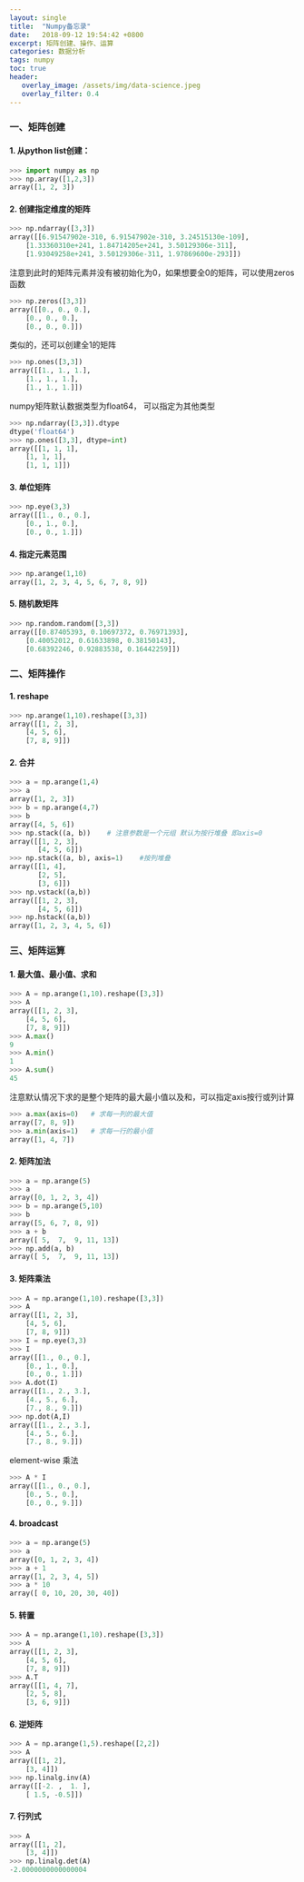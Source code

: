```yaml
---
layout: single
title:  "Numpy备忘录"
date:   2018-09-12 19:54:42 +0800
excerpt: 矩阵创建、操作、运算
categories: 数据分析
tags: numpy
toc: true
header:
   overlay_image: /assets/img/data-science.jpeg
   overlay_filter: 0.4
---
```


### 一、矩阵创建

#### 1. 从python list创建：

   ```python
>>> import numpy as np 
>>> np.array([1,2,3])
array([1, 2, 3])
   ```

#### 2. 创建指定维度的矩阵

   ```python
>>> np.ndarray([3,3])
array([[6.91547902e-310, 6.91547902e-310, 3.24515130e-109],
       [1.33360310e+241, 1.84714205e+241, 3.50129306e-311],
       [1.93049258e+241, 3.50129306e-311, 1.97869600e-293]])
   ```

   注意到此时的矩阵元素并没有被初始化为0，如果想要全0的矩阵，可以使用zeros函数

   ```python
>>> np.zeros([3,3])
array([[0., 0., 0.],
       [0., 0., 0.],
       [0., 0., 0.]])
   ```

   类似的，还可以创建全1的矩阵

   ```python
>>> np.ones([3,3])
array([[1., 1., 1.],
       [1., 1., 1.],
       [1., 1., 1.]])
   ```

   numpy矩阵默认数据类型为float64， 可以指定为其他类型

   ```python
>>> np.ndarray([3,3]).dtype
dtype('float64')
>>> np.ones([3,3], dtype=int)
array([[1, 1, 1],
       [1, 1, 1],
       [1, 1, 1]])
   ```

#### 3. 单位矩阵

   ```python
>>> np.eye(3,3)
array([[1., 0., 0.],
       [0., 1., 0.],
       [0., 0., 1.]])
   ```

#### 4. 指定元素范围

   ```python
>>> np.arange(1,10)
array([1, 2, 3, 4, 5, 6, 7, 8, 9])
   ```

#### 5. 随机数矩阵

   ```python
>>> np.random.random([3,3])
array([[0.87405393, 0.10697372, 0.76971393],
       [0.40052012, 0.61633898, 0.38150143],
       [0.68392246, 0.92883538, 0.16442259]])
   ```

   

### 二、矩阵操作

#### 1. reshape

   ```python
>>> np.arange(1,10).reshape([3,3])
array([[1, 2, 3],
       [4, 5, 6],
       [7, 8, 9]])
   ```

#### 2. 合并

```python
>>> a = np.arange(1,4)
>>> a
array([1, 2, 3])
>>> b = np.arange(4,7)
>>> b
array([4, 5, 6])
>>> np.stack((a, b))	# 注意参数是一个元组 默认为按行堆叠 即axis=0
array([[1, 2, 3],
       [4, 5, 6]])
>>> np.stack((a, b), axis=1)	#按列堆叠
array([[1, 4],
       [2, 5],
       [3, 6]])
>>> np.vstack((a,b))
array([[1, 2, 3],
       [4, 5, 6]])
>>> np.hstack((a,b))
array([1, 2, 3, 4, 5, 6])
```

 

### 三、矩阵运算

#### 1. 最大值、最小值、求和

   ```python
>>> A = np.arange(1,10).reshape([3,3])
>>> A
array([[1, 2, 3],
       [4, 5, 6],
       [7, 8, 9]])
>>> A.max()
9
>>> A.min()
1
>>> A.sum()
45
   ```

   注意默认情况下求的是整个矩阵的最大最小值以及和，可以指定axis按行或列计算

   ```python
>>> a.max(axis=0)	# 求每一列的最大值
array([7, 8, 9])
>>> a.min(axis=1)	# 求每一行的最小值
array([1, 4, 7])
   ```

#### 2. 矩阵加法

   ```python
>>> a = np.arange(5)
>>> a
array([0, 1, 2, 3, 4])
>>> b = np.arange(5,10)
>>> b
array([5, 6, 7, 8, 9])
>>> a + b
array([ 5,  7,  9, 11, 13])
>>> np.add(a, b)
array([ 5,  7,  9, 11, 13])
   ```

#### 3. 矩阵乘法

   ```python
>>> A = np.arange(1,10).reshape([3,3])
>>> A
array([[1, 2, 3],
       [4, 5, 6],
       [7, 8, 9]])
>>> I = np.eye(3,3)
>>> I
array([[1., 0., 0.],
       [0., 1., 0.],
       [0., 0., 1.]])
>>> A.dot(I)
array([[1., 2., 3.],
       [4., 5., 6.],
       [7., 8., 9.]])
>>> np.dot(A,I)
array([[1., 2., 3.],
       [4., 5., 6.],
       [7., 8., 9.]])
   ```

   element-wise 乘法

   ```python
>>> A * I
array([[1., 0., 0.],
       [0., 5., 0.],
       [0., 0., 9.]])
   ```

#### 4. broadcast

   ```python
>>> a = np.arange(5)
>>> a
array([0, 1, 2, 3, 4])
>>> a + 1
array([1, 2, 3, 4, 5])
>>> a * 10
array([ 0, 10, 20, 30, 40])
   ```

#### 5. 转置

   ```python
>>> A = np.arange(1,10).reshape([3,3])
>>> A
array([[1, 2, 3],
       [4, 5, 6],
       [7, 8, 9]])
>>> A.T
array([[1, 4, 7],
       [2, 5, 8],
       [3, 6, 9]])
   ```

#### 6. 逆矩阵

   ```python
>>> A = np.arange(1,5).reshape([2,2])
>>> A
array([[1, 2],
       [3, 4]])
>>> np.linalg.inv(A)
array([[-2. ,  1. ],
       [ 1.5, -0.5]])
   ```

#### 7. 行列式

   ```python
>>> A
array([[1, 2],
       [3, 4]])
>>> np.linalg.det(A)
-2.0000000000000004
   ```

   
